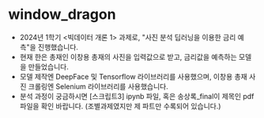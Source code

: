 # window_dragon
* 2024년 1학기 <빅데이터 개론 1> 과제로, "사진 분석 딥러닝을 이용한 금리 예측"을 진행했습니다.
* 현재 한은 총재인 이창용 총재의 사진을 입력값으로 받고, 금리값을 예측하는 모델을 만들었습니다.
* 모델 제작엔 DeepFace 및 Tensorflow 라이브러리를 사용했으며, 이창용 총재 사진 크롤링엔 Selenium 라이브러리를 사용했습니다.
* 분석 과정이 궁금하시면 [스크립트3] ipynb 파일, 혹은 송상록_final이 제목인 pdf 파일을 확인 바랍니다. (조별과제였지만 제 파트만 수록되어 있습니다.)
